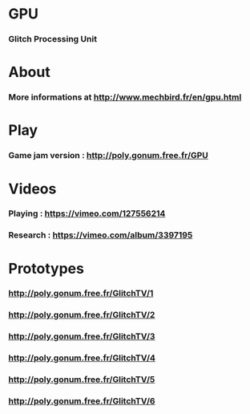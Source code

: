 # GPU

### Glitch Processing Unit

# About

### More informations at http://www.mechbird.fr/en/gpu.html

# Play

### Game jam version : http://poly.gonum.free.fr/GPU

# Videos

### Playing : https://vimeo.com/127556214
### Research : https://vimeo.com/album/3397195

# Prototypes

### http://poly.gonum.free.fr/GlitchTV/1
### http://poly.gonum.free.fr/GlitchTV/2
### http://poly.gonum.free.fr/GlitchTV/3
### http://poly.gonum.free.fr/GlitchTV/4
### http://poly.gonum.free.fr/GlitchTV/5
### http://poly.gonum.free.fr/GlitchTV/6
